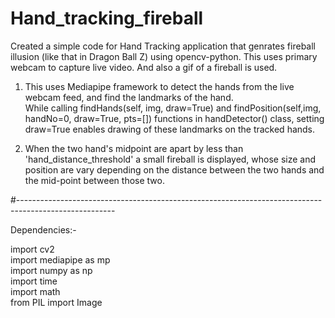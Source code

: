 # Hand_tracking_fireball
Created a simple code for Hand Tracking application that genrates fireball illusion (like that in Dragon Ball Z) using opencv-python. This uses primary webcam to capture live video. And also a gif of a fireball is used.

1. This uses Mediapipe framework to detect the hands from the live webcam feed, and find the landmarks of the hand.  
While calling findHands(self, img, draw=True) and findPosition(self,img, handNo=0, draw=True, pts=[]) functions in handDetector() class, setting draw=True enables drawing of these landmarks on the tracked hands.

2. When the two hand's midpoint are apart by less than 'hand_distance_threshold' a small fireball is displayed, whose size and position are vary depending on the distance between the two hands and the mid-point between those two.

#------------------------------------------------------------------------------------------------------

Dependencies:-

import cv2  
import mediapipe as mp  
import numpy as np  
import time  
import math  
from PIL import Image  
